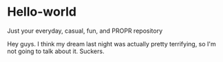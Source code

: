 # Hello-world
Just your everyday, casual, fun, and PROPR repository

Hey guys. I think my dream last night was actually pretty terrifying, so I'm not going to talk about it. Suckers.
